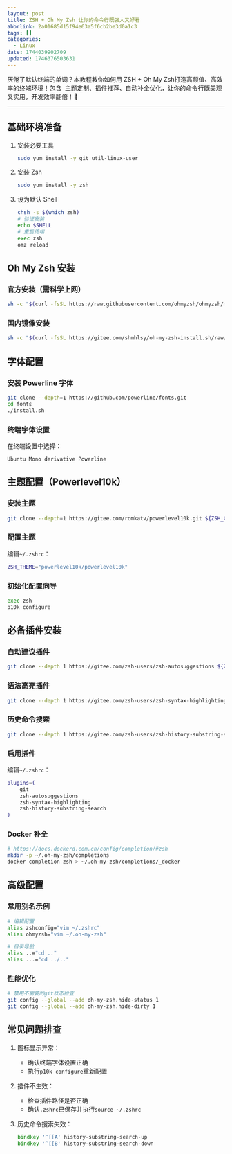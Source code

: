 ```yaml
---
layout: post
title: ZSH + Oh My Zsh 让你的命令行既强大又好看
abbrlink: 2a01685d15f94e63a5f6cb2be3d0a1c3
tags: []
categories:
  - Linux
date: 1744039902709
updated: 1746376503631
---
```


厌倦了默认终端的单调？本教程教你如何用 ​​ZSH + Oh My Zsh​​ 打造高颜值、高效率的终端环境！包含 ​​ 主题定制、插件推荐、自动补全优化 ​​，让你的命令行既美观又实用，开发效率翻倍！🚀

<!-- more -->

***

## 基础环境准备

1. 安装必要工具

   ```bash
   sudo yum install -y git util-linux-user
   ```

2. 安装 Zsh

   ```bash
   sudo yum install -y zsh
   ```

3. 设为默认 Shell

   ```bash
   chsh -s $(which zsh)
   # 验证安装
   echo $SHELL
   # 重启终端
   exec zsh
   omz reload
   ```

## Oh My Zsh 安装

### 官方安装（需科学上网）

```bash
sh -c "$(curl -fsSL https://raw.githubusercontent.com/ohmyzsh/ohmyzsh/master/tools/install.sh)"
```

### 国内镜像安装

```bash
sh -c "$(curl -fsSL https://gitee.com/shmhlsy/oh-my-zsh-install.sh/raw/master/install.sh)"
```

## 字体配置

### 安装 Powerline 字体

```bash
git clone --depth=1 https://github.com/powerline/fonts.git
cd fonts
./install.sh
```

### 终端字体设置

在终端设置中选择：

```
Ubuntu Mono derivative Powerline
```

## 主题配置（Powerlevel10k）

### 安装主题

```bash
git clone --depth=1 https://gitee.com/romkatv/powerlevel10k.git ${ZSH_CUSTOM:-~/.oh-my-zsh/custom}/themes/powerlevel10k
```

### 配置主题

编辑`~/.zshrc`：

```zsh
ZSH_THEME="powerlevel10k/powerlevel10k"
```

### 初始化配置向导

```bash
exec zsh
p10k configure
```

## 必备插件安装

### 自动建议插件

```bash
git clone --depth 1 https://gitee.com/zsh-users/zsh-autosuggestions ${ZSH_CUSTOM:-~/.oh-my-zsh/custom}/plugins/zsh-autosuggestions
```

### 语法高亮插件

```bash
git clone --depth 1 https://gitee.com/zsh-users/zsh-syntax-highlighting ${ZSH_CUSTOM:-~/.oh-my-zsh/custom}/plugins/zsh-syntax-highlighting
```

### 历史命令搜索

```bash
git clone --depth 1 https://gitee.com/zsh-users/zsh-history-substring-search ${ZSH_CUSTOM:-~/.oh-my-zsh/custom}/plugins/zsh-history-substring-search
```

### 启用插件

编辑`~/.zshrc`：

```zsh
plugins=(
    git
    zsh-autosuggestions
    zsh-syntax-highlighting
    zsh-history-substring-search
)
```

### Docker 补全

```sh
# https://docs.dockerd.com.cn/config/completion/#zsh
mkdir -p ~/.oh-my-zsh/completions
docker completion zsh > ~/.oh-my-zsh/completions/_docker
```

## 高级配置

### 常用别名示例

```zsh
# 编辑配置
alias zshconfig="vim ~/.zshrc"
alias ohmyzsh="vim ~/.oh-my-zsh"

# 目录导航
alias ..="cd .."
alias ...="cd ../.."
```

### 性能优化

```zsh
# 禁用不需要的git状态检查
git config --global --add oh-my-zsh.hide-status 1
git config --global --add oh-my-zsh.hide-dirty 1
```

## 常见问题排查

1. 图标显示异常：

   - 确认终端字体设置正确
   - 执行`p10k configure`重新配置

2. 插件不生效：

   - 检查插件路径是否正确
   - 确认`.zshrc`已保存并执行`source ~/.zshrc`

3. 历史命令搜索失效：
   ```zsh
   bindkey '^[[A' history-substring-search-up
   bindkey '^[[B' history-substring-search-down
   ```
